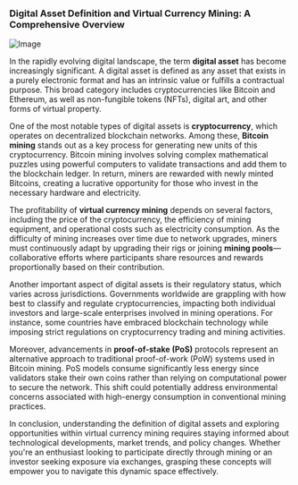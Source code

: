 ### Digital Asset Definition and Virtual Currency Mining: A Comprehensive Overview

![Image](https://github.com/user-attachments/assets/31692037-0104-4703-abd1-696b6a7dd41b)

In the rapidly evolving digital landscape, the term **digital asset** has become increasingly significant. A digital asset is defined as any asset that exists in a purely electronic format and has an intrinsic value or fulfills a contractual purpose. This broad category includes cryptocurrencies like Bitcoin and Ethereum, as well as non-fungible tokens (NFTs), digital art, and other forms of virtual property.

One of the most notable types of digital assets is **cryptocurrency**, which operates on decentralized blockchain networks. Among these, **Bitcoin mining** stands out as a key process for generating new units of this cryptocurrency. Bitcoin mining involves solving complex mathematical puzzles using powerful computers to validate transactions and add them to the blockchain ledger. In return, miners are rewarded with newly minted Bitcoins, creating a lucrative opportunity for those who invest in the necessary hardware and electricity.

The profitability of **virtual currency mining** depends on several factors, including the price of the cryptocurrency, the efficiency of mining equipment, and operational costs such as electricity consumption. As the difficulty of mining increases over time due to network upgrades, miners must continuously adapt by upgrading their rigs or joining **mining pools**—collaborative efforts where participants share resources and rewards proportionally based on their contribution.

Another important aspect of digital assets is their regulatory status, which varies across jurisdictions. Governments worldwide are grappling with how best to classify and regulate cryptocurrencies, impacting both individual investors and large-scale enterprises involved in mining operations. For instance, some countries have embraced blockchain technology while imposing strict regulations on cryptocurrency trading and mining activities.

Moreover, advancements in **proof-of-stake (PoS)** protocols represent an alternative approach to traditional proof-of-work (PoW) systems used in Bitcoin mining. PoS models consume significantly less energy since validators stake their own coins rather than relying on computational power to secure the network. This shift could potentially address environmental concerns associated with high-energy consumption in conventional mining practices.

In conclusion, understanding the definition of digital assets and exploring opportunities within virtual currency mining requires staying informed about technological developments, market trends, and policy changes. Whether you're an enthusiast looking to participate directly through mining or an investor seeking exposure via exchanges, grasping these concepts will empower you to navigate this dynamic space effectively.